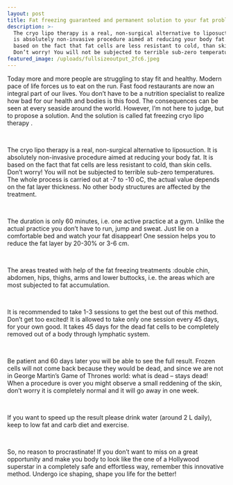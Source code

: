 ```yaml
---
layout: post
title: Fat freezing guaranteed and permanent solution to your fat problem.
description: >-
  The cryo lipo therapy is a real, non-surgical alternative to liposuction. It
  is absolutely non-invasive procedure aimed at reducing your body fat. It is
  based on the fact that fat cells are less resistant to cold, than skin cells.
  Don’t worry! You will not be subjected to terrible sub-zero temperatures.
featured_image: /uploads/fullsizeoutput_2fc6.jpeg
---
```


Today more and more people are struggling to stay fit and healthy. Modern pace of life forces us to eat on the run. Fast food restaurants are now an integral part of our lives. You don’t have to be a nutrition specialist to realize how bad for our health and bodies is this food. The consequences can be seen at every seaside around the world. However, I’m not here to judge, but to propose a solution. And the solution is called fat freezing cryo lipo therapy .

&nbsp;

The cryo lipo therapy is a real, non-surgical alternative to liposuction. It is absolutely non-invasive procedure aimed at reducing your body fat. It is based on the fact that fat cells are less resistant to cold, than skin cells. Don’t worry! You will not be subjected to terrible sub-zero temperatures. The whole process is carried out at -7 to -10 oC, the actual value depends on the fat layer thickness. No other body structures are affected by the treatment.

&nbsp;

The duration is only 60 minutes, i.e. one active practice at a gym. Unlike the actual practice you don’t have to run, jump and sweat. Just lie on a comfortable bed and watch your fat disappear! One session helps you to reduce the fat layer by 20-30% or 3-6 cm.&nbsp;

&nbsp;

The areas treated with help of the fat freezing treatments :double chin, abdomen, hips, thighs, arms and lower buttocks, i.e. the areas which are most subjected to fat accumulation.

&nbsp;

It is recommended to take 1-3 sessions to get the best out of this method. Don’t get too excited! It is allowed to take only one session every 45 days, for your own good. It takes 45 days for the dead fat cells to be completely removed out of a body through lymphatic system.

&nbsp;

Be patient and 60 days later you will be able to see the full result. Frozen cells will not come back because they would be dead, and since we are not in George Martin’s Game of Thrones world: what is dead – stays dead!<br>When a procedure is over you might observe a small reddening of the skin, don’t worry it is completely normal and it will go away in one week.

&nbsp;

If you want to speed up the result please drink water (around 2 L daily), keep to low fat and carb diet and exercise. &nbsp; &nbsp;

&nbsp; &nbsp;&nbsp;

So, no reason to procrastinate! If you don’t want to miss on a great opportunity and make you body to look like the one of a Hollywood superstar in a completely safe and effortless way, remember this innovative method. Undergo ice shaping, shape you life for the better!